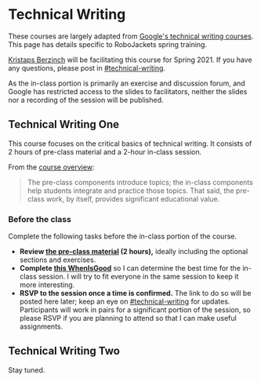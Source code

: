# Technical Writing

These courses are largely adapted from [Google's technical writing courses][homepage]. This page has details specific to
RoboJackets spring training.

[Kristaps Berzinch][email] will be facilitating this course for Spring 2021. If you have any questions, please post in
[#technical-writing](slack://channel?team=T033JPZLT&id=C01R3118C2C).

As the in-class portion is primarily an exercise and discussion forum, and Google has restricted access to the slides to
facilitators, neither the slides nor a recording of the session will be published.

## Technical Writing One

This course focuses on the critical basics of technical writing. It consists of 2 hours of pre-class material and a
2-hour in-class session.

From the [course overview][overview]:

>The pre-class components introduce topics; the in-class components help students integrate and practice those topics.
>That said, the pre-class work, by itself, provides significant educational value.

### Before the class

Complete the following tasks before the in-class portion of the course.

- **Review [the pre-class material][preclass] (2 hours),** ideally including the optional sections and exercises.
- **Complete [this WhenIsGood][whenisgood]** so I can determine the best time for the in-class session. I will try to
  fit everyone in the same session to keep it more interesting.
- **RSVP to the session once a time is confirmed.** The link to do so will be posted here later; keep an eye on
  [#technical-writing](slack://channel?team=T033JPZLT&id=C01R3118C2C) for updates. Participants will work in pairs for a
  significant portion of the session, so please RSVP if you are planning to attend so that I can make useful
  assignments.

## Technical Writing Two

Stay tuned.

[homepage]: https://developers.google.com/tech-writing
[email]: mailto:kristaps@robojackets.org
[preclass]: https://developers.google.com/tech-writing/one
[overview]: https://developers.google.com/tech-writing/overview
[whenisgood]: http://whenisgood.net/darcb4k
